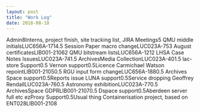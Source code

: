 ```yaml
---
layout: post
title: "Work Log"
date: 2018-08-10
---
```

<tr><td>Admin</td><td></td><td>8</td><td>Interns, project finish, site tracking list, JIRA</td></tr>
<tr><td>Meetings</td><td></td><td>5</td><td></td></tr>
<tr><td>QMU middle initials</td><td>LUC656A-171</td><td>4.5</td><td></td></tr>
<tr><td>Session Paper macro change</td><td>LUC023A-75</td><td>3</td><td></td></tr>
<tr><td>August certificates</td><td>LIB001-2106</td><td>2</td><td></td></tr>
<tr><td>QMU bitstream lists</td><td>LUC656A-121</td><td>2</td><td></td></tr>
<tr><td>LHSA Case Notes Issues</td><td>LUC023A-74</td><td>1.5</td><td></td></tr>
<tr><td>ArchivesMedia Collection</td><td>LUC023A-40</td><td>1.5</td><td></td></tr>
<tr><td>lac-store Support</td><td></td><td>0.5</td><td></td></tr>
<tr><td>Vernon support</td><td></td><td>0.5</td><td>Licence</td></tr>
<tr><td>Carmichael Watson repoint</td><td>LIB001-2105</td><td>0.5</td><td></td></tr>
<tr><td>RGU input form change</td><td>LUC656A-188</td><td>0.5</td><td></td></tr>
<tr><td>Archives Space support</td><td></td><td>0.5</td><td>Reports issue</td></tr>
<tr><td>LUNA support</td><td></td><td>0.5</td><td>Service dropping</td></tr>
<tr><td>Geoffrey Rendall</td><td>LUC023A-76</td><td>0.5</td><td></td></tr>
<tr><td>Astronomy exhibition</td><td>LUC023A-77</td><td>0.5</td><td></td></tr>
<tr><td>ArchivesSpace GDPR</td><td>LIB001-2107</td><td>0.5</td><td></td></tr>
<tr><td>Dspace support</td><td></td><td>0.5</td><td>Aberdeen server full etc</td></tr>
<tr><td>ezProxy Support</td><td></td><td>0.5</td><td>Usual thing</td></tr>
<tr><td>Containerisation project, based on ENT028</td><td>LIB001-2108</td><td></td><td></td></tr>
